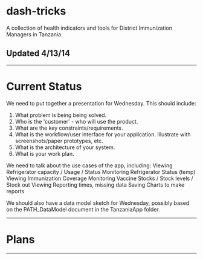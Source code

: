 dash-tricks
===========

A collection of health indicators and tools for District Immunization Managers in Tanzania.

Updated 4/13/14
---------------

---

Current Status
==============

We need to put together a presentation for Wednesday.
This should include:

1.  What problem is being being solved.
2.  Who is the 'customer' - who will use the product.
3.  What are the key constraints/requirements.
4.  What is the workflow/user interface for your application.  Illustrate with screenshots/paper prototypes,  etc.
5.  What is the architecture of your system.
6.  What is your work plan.

We need to talk about the use cases of the app, including:
  Viewing Refrigerator capacity / Usage / Status
  Monitoring Refrigerator Status (temp)
  Viewing Immunization Coverage
  Monitoring Vaccine Stocks / Stock levels / Stock out
  Viewing Reporting times, missing data
  Saving Charts to make reports

We should also have a data model sketch for Wednesday, possibly based on the PATH_DataModel document in the TanzaniaApp folder.


---

Plans
=====


---




